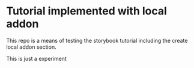 # Tutorial implemented with local addon

This repo is a means of testing the storybook tutorial including the create local addon section.

This is just a experiment
